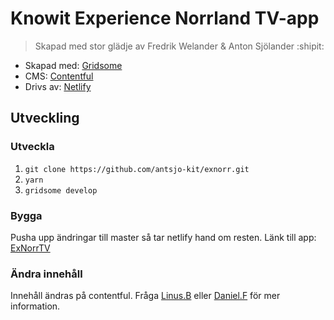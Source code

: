 # Knowit Experience Norrland TV-app

> Skapad med stor glädje av Fredrik Welander & Anton Sjölander :shipit:


- Skapad med: [Gridsome](https://gridsome.org/)
- CMS: [Contentful](https://www.contentful.com/)
- Drivs av: [Netlify](https://www.netlify.com/)

## Utveckling
### Utveckla
1. ```git clone https://github.com/antsjo-kit/exnorr.git```
1. ```yarn```
2. ```gridsome develop```

### Bygga
Pusha upp ändringar till master så tar netlify hand om resten. Länk till app: [ExNorrTV](https://exnorrtv.netlify.app/persons)

### Ändra innehåll
Innehåll ändras på contentful. Fråga [Linus.B](mailto:linus.brannstrom@knowit.se?subject=[Github]%20Knowit%20TV%20APP) eller [Daniel.F](mailto:daniel.funseth@knowit.se?subject=[Github]%20Knowit%20TV%20APP) för mer information.
